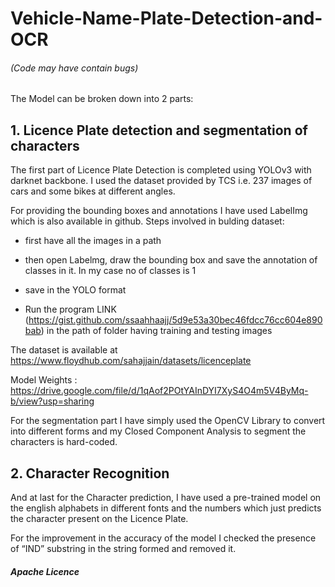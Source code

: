 # Vehicle-Name-Plate-Detection-and-OCR
###### (Code may have contain bugs)

The Model can be broken down into 2 parts:

## 1. Licence Plate detection and segmentation of characters


The first part of Licence Plate Detection is completed using YOLOv3 with darknet backbone. I used the dataset provided by TCS i.e. 237 images of cars and some bikes at different angles.

For providing the bounding boxes and annotations I have used LabelImg which is also available in github. Steps involved in bulding dataset:


   - first have all the images in a path
   
   - then open Labelmg, draw the bounding box and save the annotation of classes in it. In my case no of classes is 1
   
   - save in the YOLO format
   
   - Run the program LINK (https://gist.github.com/ssaahhaajj/5d9e53a30bec46fdcc76cc604e890bab) in the path of folder having training and testing images


The dataset is available at https://www.floydhub.com/sahajjain/datasets/licenceplate

Model Weights : https://drive.google.com/file/d/1qAof2POtYAInDYI7XyS4O4m5V4ByMq-b/view?usp=sharing


 For the segmentation part I have simply used the OpenCV Library to convert into different forms and my Closed Component Analysis to segment the characters is hard-coded.


## 2. Character Recognition


And at last for the Character prediction, I have used a pre-trained model on the english alphabets in different fonts and the numbers which just predicts the character present on the Licence Plate.


 For the improvement in the accuracy of the model I checked the presence of “IND” substring in the string formed and removed it.

##### **Apache Licence**
